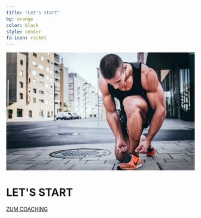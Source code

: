 ```yaml
---
title: "Let's start"
bg: orange
color: black
style: center
fa-icon: rocket
---
```


<div class="pure-g">
    <div class="pure-u-1 pure-u-md-1-2">
      <div class="videobox">
      <img class="roundcorner" src="/img/alexander-redl-185764.jpg" />
      <span></span>
      </div>
    </div>
    <div class="pure-u-1 pure-u-md-1-2">
      <h1>LET'S START</h1>
      <a class="pure-button button-warning" href="#coaching">ZUM COACHING</a>
    </div>
</div>
